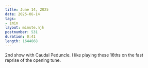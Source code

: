 ```yaml
---
title: June 14, 2025
date: 2025-06-14
tags:
- 1min
layout: minute.njk
postnumber: 531
duration: 0:41
length: 1644668
---
```

2nd show with Caudal Peduncle. I like playing these 16ths on the fast reprise of the opening tune. 